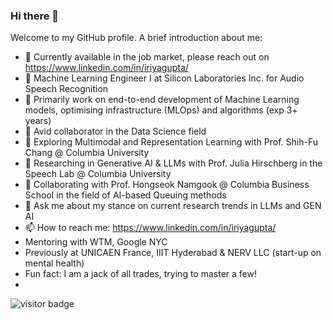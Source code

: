 ### Hi there 👋

Welcome to my GitHub profile. A brief introduction about me:
- 🔭 Currently available in the job market, please reach out on https://www.linkedin.com/in/iriyagupta/
- 🌱 Machine Learning Engineer I at Silicon Laboratories Inc. for Audio Speech Recognition
- 🌱 Primarily work on end-to-end development of Machine Learning models, optimising infrastructure (MLOps) and algorithms (exp 3+ years)
- 🌱 Avid collaborator in the Data Science field
- 👯 Exploring Multimodal and Representation Learning with Prof. Shih-Fu Chang @ Columbia University
- 👯 Researching in Generative AI & LLMs with Prof. Julia Hirschberg in the Speech Lab @ Columbia University
- 👯 Collaborating with Prof. Hongseok Namgook @ Columbia Business School in the field of AI-based Queuing methods
- 💬 Ask me about my stance on current research trends in LLMs and GEN AI
- 📫 How to reach me: https://www.linkedin.com/in/iriyagupta/
- Mentoring with WTM, Google NYC 
- Previously at UNICAEN France, IIIT Hyderabad & NERV LLC (start-up on mental health)
- Fun fact: I am a jack of all trades, trying to master a few!
- 
![visitor badge](https://visitor-badge.glitch.me/badge?page_id=iriyagupta.visitor-badge)
 
<!--
**iriyagupta/iriyagupta** is a ✨ _special_ ✨ repository because its `README.md` (this file) appears on your GitHub profile.

Here are some ideas to get you started:


-->
